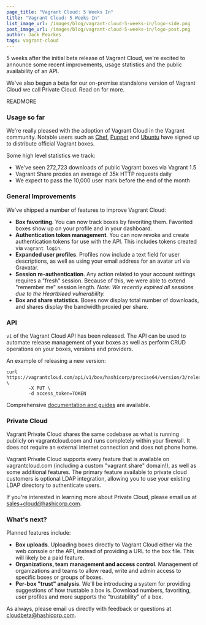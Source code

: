 ```yaml
---
page_title: "Vagrant Cloud: 5 Weeks In"
title: "Vagrant Cloud: 5 Weeks In"
list_image_url: /images/blog/vagrant-cloud-5-weeks-in/logo-side.png
post_image_url: /images/blog/vagrant-cloud-5-weeks-in/logo-post.png
author: Jack Pearkes
tags: vagrant-cloud
---
```


5 weeks after the initial beta release of Vagrant Cloud, we're excited
to announce some recent improvements, usage statistics and the public
availability of an API.

We've also begun a beta for our on-premise standalone version of Vagrant
Cloud we call Private Cloud. Read on for more.

READMORE

### Usage so far

We're really pleased with the adoption of Vagrant Cloud in the Vagrant
community. Notable users such as [Chef](https://vagrantcloud.com/chef),
[Puppet](https://vagrantcloud.com/puppetlabs) and [Ubuntu](https://vagrantcloud.com/ubuntu)
have signed up to distribute official Vagrant boxes.

Some high level statistics we track:

- We've seen 272,723 downloads of public Vagrant boxes via Vagrant 1.5
- Vagrant Share proxies an average of 35k HTTP requests daily
- We expect to pass the 10,000 user mark before the end of the month

### General Improvements

We've shipped a number of features to improve Vagrant Cloud:

- **Box favoriting**. You can now track boxes by favoriting them. Favorited
boxes show up on your profile and in your dashboard.
- **Authentication token management**. You can now revoke and create
authentication tokens for use with the API. This includes tokens
created via `vagrant login`.
- **Expanded user profiles**. Profiles now include a text field for
user descriptions, as well as using your email address for an avatar
url via Gravatar.
- **Session re-authentication**. Any action related
to your account settings requires a "fresh" session. Because of this,
we were able to extend "remember me" session length. *Note: We
recently expired all sessions due to the Heartbleed vulnerability.*
- **Box and share statistics**. Boxes now display total number of downloads,
and shares display the bandwidth proxied per share.

### API

`v1` of the Vagrant Cloud API has been released. The API can be used to
automate release management of your boxes as well as perform CRUD
operations on your boxes, versions and providers.

An example of releasing a new version:

    curl https://vagrantcloud.com/api/v1/box/hashicorp/precise64/version/3/release \
            -X PUT \
            -d access_token=TOKEN

Comprehensive [documentation and guides](https://vagrantcloud.com/docs)
are available.

### Private Cloud

Vagrant Private Cloud shares the same codebase as what is running publicly
on vagrantcloud.com and runs completely within your firewall. It does
not require an external internet connection and does not phone home.

Vagrant Private Cloud supports every feature that is available on
vagrantcloud.com (including a custom "vagrant share" domain!), as well
as some additional features. The primary feature available to private
cloud customers is optional LDAP integration, allowing you to use your
existing LDAP directory to authenticate users.

If you're interested in learning more about Private Cloud, please
email us at [sales+cloud@hashicorp.com](mailto:sales+cloud@hashicorp.com).

### What's next?

Planned features include:

- **Box uploads**. Uploading boxes directly to Vagrant Cloud either via
the web console or the API, instead of providing a URL to the box file.
This will likely be a paid feature.
- **Organizations, team management and access control**. Management of
organizations and teams to allow read, write and admin access to specific
boxes or groups of boxes.
- **Per-box "trust" analysis**. We'll be introducing a system for providing
suggestions of how trustable a box is. Download numbers, favoriting,
user profiles and more supports the "trustability" of a box.

As always, please email us directly with feedback or questions
at [cloudbeta@hashicorp.com](mailto:support+cloud@hashicorp.com).
